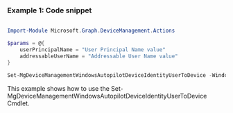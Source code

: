 ### Example 1: Code snippet

```powershell

Import-Module Microsoft.Graph.DeviceManagement.Actions

$params = @{
	userPrincipalName = "User Principal Name value"
	addressableUserName = "Addressable User Name value"
}

Set-MgDeviceManagementWindowsAutopilotDeviceIdentityUserToDevice -WindowsAutopilotDeviceIdentityId $windowsAutopilotDeviceIdentityId -BodyParameter $params

```
This example shows how to use the Set-MgDeviceManagementWindowsAutopilotDeviceIdentityUserToDevice Cmdlet.

